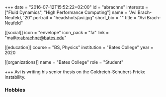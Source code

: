 +++
date = "2016-07-12T15:52:22+02:00"
id = "abrachne"
interests = ["Fluid Dynamics", "High Performance Computing"]
name = "Avi Brach-Neufeld, '20"
portrait = "headshots/avi.jpg"
short_bio = ""
title = "Avi Brach-Neufeld"

[[social]]
    icon = "envelope"
    icon_pack = "fa"
    link = "mailto:abrachne@bates.edu"

[[education]]
    course = "BS, Physics"
    institution = "Bates College"
    year = 2020

[[organizations]]
    name = "Bates College"
    role = "Student"

+++ 
Avi is writing his senior thesis on the Goldreich-Schubert-Fricke instability.

### Hobbies

